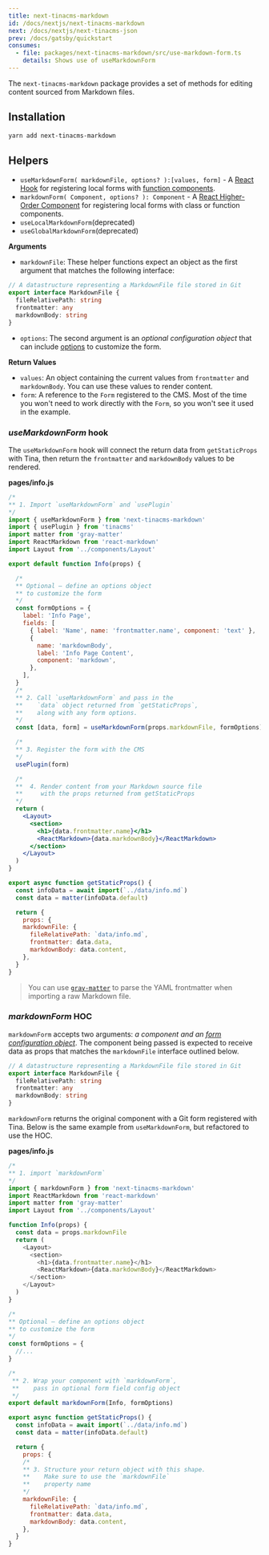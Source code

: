 ```yaml
---
title: next-tinacms-markdown
id: /docs/nextjs/next-tinacms-markdown
next: /docs/nextjs/next-tinacms-json
prev: /docs/gatsby/quickstart
consumes:
  - file: packages/next-tinacms-markdown/src/use-markdown-form.ts
    details: Shows use of useMarkdownForm
---
```


The `next-tinacms-markdown` package provides a set of methods for editing content sourced from Markdown files.

## Installation

```bash
yarn add next-tinacms-markdown
```

## Helpers

- `useMarkdownForm( markdownFile, options? ):[values, form]` - A [React Hook](https://reactjs.org/docs/hooks-intro.html) for registering local forms with [function components](https://reactjs.org/docs/components-and-props.html#function-and-class-components).
- `markdownForm( Component, options? ): Component` - A [React Higher-Order Component](https://reactjs.org/docs/higher-order-components.html) for registering local forms with class or function components.
- `useLocalMarkdownForm`(deprecated)
- `useGlobalMarkdownForm`(deprecated)

**Arguments**

- `markdownFile`: These helper functions expect an object as the first argument that matches the following interface:

```typescript
// A datastructure representing a MarkdownFile file stored in Git
export interface MarkdownFile {
  fileRelativePath: string
  frontmatter: any
  markdownBody: string
}
```

- `options`: The second argument is an _optional configuration object_ that can include [options](https://tinacms.org/docs/gatsby/markdown/#customizing-remark-forms) to customize the form.

**Return Values**

- `values`: An object containing the current values from `frontmatter` and `markdownBody`. You can use these values to render content.
- `form`: A reference to the `Form` registered to the CMS. Most of the time you won't need to work directly with the `Form`, so you won't see it used in the example.

### _useMarkdownForm_ hook

The `useMarkdownForm` hook will connect the return data from `getStaticProps` with Tina, then return the `frontmatter` and `markdownBody` values to be rendered.

**pages/info.js**

```jsx
/*
** 1. Import `useMarkdownForm` and `usePlugin`
*/
import { useMarkdownForm } from 'next-tinacms-markdown'
import { usePlugin } from 'tinacms'
import matter from 'gray-matter'
import ReactMarkdown from 'react-markdown'
import Layout from '../components/Layout'

export default function Info(props) {

  /*
  ** Optional — define an options object
  ** to customize the form
  */
  const formOptions = {
    label: 'Info Page',
    fields: [
      { label: 'Name', name: 'frontmatter.name', component: 'text' },
      {
        name: 'markdownBody',
        label: 'Info Page Content',
        component: 'markdown',
      },
    ],
  }
  /*
  ** 2. Call `useMarkdownForm` and pass in the
  **    `data` object returned from `getStaticProps`,
  **    along with any form options.
  */
  const [data, form] = useMarkdownForm(props.markdownFile, formOptions)

  /*
  ** 3. Register the form with the CMS
  */
  usePlugin(form)

  /*
  **  4. Render content from your Markdown source file
  **     with the props returned from getStaticProps
  */
  return (
    <Layout>
      <section>
        <h1>{data.frontmatter.name}</h1>
        <ReactMarkdown>{data.markdownBody}</ReactMarkdown>
      </section>
    </Layout>
  )
}

export async function getStaticProps() {
  const infoData = await import(`../data/info.md`)
  const data = matter(infoData.default)

  return {
    props: {
    markdownFile: {
      fileRelativePath: `data/info.md`,
      frontmatter: data.data,
      markdownBody: data.content,
    },
  }
}
```

> You can use [`gray-matter`](https://github.com/jonschlinkert/gray-matter) to parse the YAML frontmatter when importing a raw Markdown file.

### _markdownForm_ HOC

`markdownForm` accepts two arguments: _a component and an [form configuration object](https://tinacms.org/docs/gatsby/markdown/#customizing-remark-forms)_. The component being passed is expected to receive data as props that matches the `markdownFile` interface outlined below.

```typescript
// A datastructure representing a MarkdownFile file stored in Git
export interface MarkdownFile {
  fileRelativePath: string
  frontmatter: any
  markdownBody: string
}
```

`markdownForm` returns the original component with a Git form registered with Tina. Below is the same example from `useMarkdownForm`, but refactored to use the HOC.

**pages/info.js**

```js
/*
** 1. import `markdownForm`
*/
import { markdownForm } from 'next-tinacms-markdown'
import ReactMarkdown from 'react-markdown'
import matter from 'gray-matter'
import Layout from '../components/Layout'

function Info(props) {
  const data = props.markdownFile
  return (
    <Layout>
      <section>
        <h1>{data.frontmatter.name}</h1>
        <ReactMarkdown>{data.markdownBody}</ReactMarkdown>
      </section>
    </Layout>
  )
}

/*
** Optional — define an options object
** to customize the form
*/
const formOptions = {
  //...
}

/*
 ** 2. Wrap your component with `markdownForm`,
 **    pass in optional form field config object
 */
export default markdownForm(Info, formOptions)

export async function getStaticProps() {
  const infoData = await import(`../data/info.md`)
  const data = matter(infoData.default)

  return {
    props: {
    /*
    ** 3. Structure your return object with this shape.
    **    Make sure to use the `markdownFile`
    **    property name
    */
    markdownFile: {
      fileRelativePath: `data/info.md`,
      frontmatter: data.data,
      markdownBody: data.content,
    },
  }
}
```
